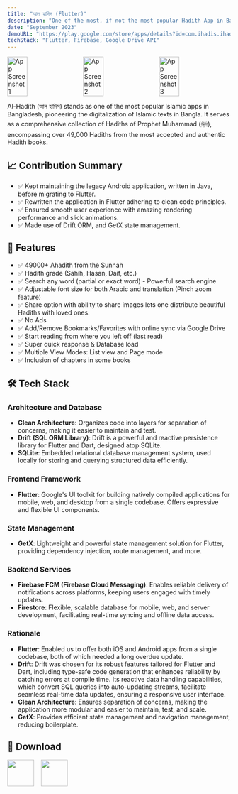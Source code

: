 ```yaml
---
title: "আল হাদিস (Flutter)"
description: "One of the most, if not the most popular Hadith App in Bangladesh."
date: "September 2023"
demoURL: "https://play.google.com/store/apps/details?id=com.ihadis.ihadis&hl=en"
techStack: "Flutter, Firebase, Google Drive API"
---
```


<div style="display: flex; justify-content: space-between;">
    <img src="/al-hadith/al-hadith-1.webp" alt="App Screenshot 1" style="width: 30%; margin-right: 10px;" />
    <img src="/al-hadith/al-hadith-2.webp" alt="App Screenshot 2" style="width: 30%; margin-right: 10px;" />
    <img src="/al-hadith/al-hadith-6.webp" alt="App Screenshot 3" style="width: 30%; margin-right: 10px;" />
</div>

Al-Hadith (আল হাদিস) stands as one of the most popular Islamic apps in Bangladesh, pioneering the digitalization of Islamic texts in Bangla. It serves as a comprehensive collection of Hadiths of Prophet Muhammad (ﷺ), encompassing over 49,000 Hadiths from the most accepted and authentic Hadith books.

## 📈 Contribution Summary

- ✅ Kept maintaining the legacy Android application, written in Java, before migrating to Flutter.
- ✅ Rewritten the application in Flutter adhering to clean code principles.
- ✅ Ensured smooth user experience with amazing rendering performance and slick animations.
- ✅ Made use of Drift ORM, and GetX state management.

## 🚀 Features

- ✅ 49000+ Ahadith from the Sunnah
- ✅ Hadith grade (Sahih, Hasan, Daif, etc.)
- ✅ Search any word (partial or exact word) - Powerful search engine
- ✅ Adjustable font size for both Arabic and translation (Pinch zoom feature)
- ✅ Share option with ability to share images lets one distribute beautiful Hadiths with loved ones.
- ✅ No Ads
- ✅ Add/Remove Bookmarks/Favorites with online sync via Google Drive
- ✅ Start reading from where you left off (last read)
- ✅ Super quick response & Database load
- ✅ Multiple View Modes: List view and Page mode
- ✅ Inclusion of chapters in some books

## 🛠️ Tech Stack

### Architecture and Database

- **Clean Architecture**: Organizes code into layers for separation of concerns, making it easier to maintain and test.
- **Drift (SQL ORM Library)**: Drift is a powerful and reactive persistence library for Flutter and Dart, designed atop SQLite.
- **SQLite**: Embedded relational database management system, used locally for storing and querying structured data efficiently.

### Frontend Framework

- **Flutter**: Google's UI toolkit for building natively compiled applications for mobile, web, and desktop from a single codebase. Offers expressive and flexible UI components.

### State Management

- **GetX**: Lightweight and powerful state management solution for Flutter, providing dependency injection, route management, and more.

### Backend Services

- **Firebase FCM (Firebase Cloud Messaging)**: Enables reliable delivery of notifications across platforms, keeping users engaged with timely updates.
- **Firestore**: Flexible, scalable database for mobile, web, and server development, facilitating real-time syncing and offline data access.

### Rationale

- **Flutter**: Enabled us to offer both iOS and Android apps from a single codebase, both of which needed a long overdue update.
- **Drift**: Drift was chosen for its robust features tailored for Flutter and Dart, including type-safe code generation that enhances reliability by catching errors at compile time. Its reactive data handling capabilities, which convert SQL queries into auto-updating streams, facilitate seamless real-time data updates, ensuring a responsive user interface.
- **Clean Architecture**: Ensures separation of concerns, making the application more modular and easier to maintain, test, and scale.
- **GetX**: Provides efficient state management and navigation management, reducing boilerplate.

## 📲 Download

[<img src="https://upload.wikimedia.org/wikipedia/commons/thumb/7/78/Google_Play_Store_badge_EN.svg/240px-Google_Play_Store_badge_EN.svg.png" height="60">](https://play.google.com/store/apps/details?id=com.ihadis.ihadis&hl=en)
&nbsp;&nbsp;
[<img src="https://upload.wikimedia.org/wikipedia/commons/thumb/3/3c/Download_on_the_App_Store_Badge.svg/240px-Download_on_the_App_Store_Badge.svg.png" height="60">](https://apps.apple.com/us/app/al-hadith-24-hadith-books/id1238182914)
